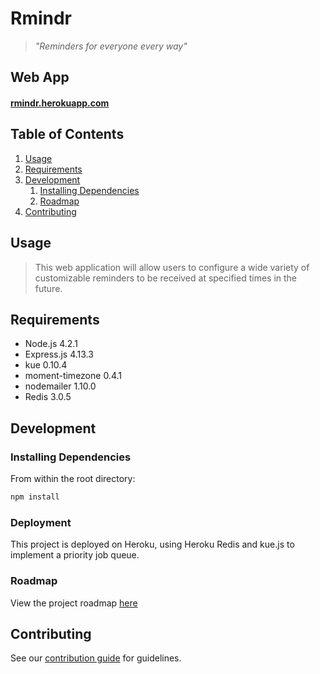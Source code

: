 # Rmindr

> *"Reminders for everyone every way"*

## Web App
#### [rmindr.herokuapp.com](http://rmindr.herokuapp.com)

## Table of Contents

1. [Usage](#Usage)
1. [Requirements](#requirements)
1. [Development](#development)
    1. [Installing Dependencies](#installing-dependencies)
    1. [Roadmap](#roadmap)
1. [Contributing](#contributing)

## Usage

> This web application will allow users to configure a wide variety of customizable reminders to be received at specified times in the future.

## Requirements

- Node.js 4.2.1
- Express.js 4.13.3
- kue 0.10.4
- moment-timezone 0.4.1
- nodemailer 1.10.0
- Redis 3.0.5

## Development

### Installing Dependencies

From within the root directory:

```sh
npm install
```

### Deployment

This project is deployed on Heroku, using Heroku Redis and kue.js to implement a priority job queue.

### Roadmap

View the project roadmap [here](https://github.com/dougshamoo/rmindr/issues)


## Contributing

See our [contribution guide](CONTRIBUTING.md) for guidelines.
